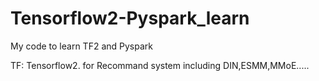 # Tensorflow2-Pyspark_learn
My code to learn TF2 and Pyspark


TF: Tensorflow2. for Recommand system including DIN,ESMM,MMoE.....
